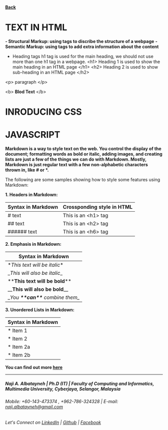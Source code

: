 [**Back**](https://naji-albatayneh.github.io/reading-notes)

# TEXT IN HTML

**- Structural Markup: using tags to discribe the structure of a webpage**
**- Semantic Markup: using tags to add extra information about the content**

- Heading tags
h1 tag is used for the main heading, we should not use more than one h1 tag in a webpage.
\<h1\> Heading 1 is used to show the main heading in an HTML page \<\/h1\>
\<h2\> Heading 2 is used to show sub-heading in an HTML page \<\/h2\>

\<p\> paragraph \<\/p\>

\<b\> **Blod Text** \<\/b\> 





# INRODUCING CSS


# JAVASCRIPT


**Markdown is a way to style text on the web. You control the display of the document; formatting words as bold or italic, adding images, and creating lists are just a few of the things we can do with Markdown. Mostly, Markdown is just regular text with a few non-alphabetic characters thrown in, like \# or \*.**

The following are some samples showing how to style some features using Markdown:

**1. Headers in Markdown:**

Syntax in Markdown | Crossponding style in HTML
------------ | -------------
\# text | This is an \<h1\> tag
\#\# text | This is an \<h2\> tag
\#\#\#\#\#\# text | This is an \<h6\> tag

**2. Emphasis in Markdown:**

Syntax in Markdown | 
------------ | 
\**This text will be italic*\* |
\__This will also be italic_\_ |
\*\***This text will be bold**\*\* |
\_\___This will also be bold__\_\_ |
\__You **\*\*can\*\*** combine them\__ |


**3. Unordered Lists in Markdown:**

Syntax in Markdown | 
------------ | 
\* Item 1 |
\* Item 2 |
  \* Item 2a |
  \* Item 2b |

**You can find out more [here](https://guides.github.com/features/mastering-markdown/)**




________________________________________________________
##### Naji A. Albatayneh | Ph.D (IT) | Faculty of Computing and Informatics, Multimedia University, Cyberjaya, Selangor, Malaysia

###### Mobile: +60-143-473374 , +962-786-324328 | E-mail: naji.albatayneh@gmail.com

###### Let's Connect on [LinkedIn](https://www.linkedin.com/in/naji-a-albatayneh/) | [Github](https://github.com/naji-albatayneh) | [Facebook](https://web.facebook.com/naji.albatayneh/)
